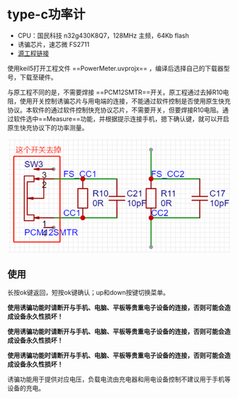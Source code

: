# type-c功率计

* CPU：国民科技 n32g430K8Q7，128MHz 主频，64Kb flash
* 诱骗芯片，速芯微 FS2711
* [源工程链接](https://oshwhub.com/qwerqwerqwer/usbda-gong-shuai-ji-POWER-N)

使用keil5打开工程文件 ==PowerMeter.uvprojx== ，编译后选择自己的下载器型号，下载至硬件。

与原工程不同的是，不需要焊接 ==PCM12SMTR==开关。原工程通过去掉R10电阻，使用开关控制诱骗芯片与用电端的连接，不能通过软件控制是否使用原生快充协议。本软件的通过软件控制快充协议芯片，不需要开关，但要焊接R10电阻。通过软件选中==Measure==功能，并根据提示连接手机，摁下确认键，就可以开启原生快充协议下的功率测量。

![不同点](image\diff.png)

## 使用

长按ok键返回，短按ok键确认；up和down按键切换菜单。

**使用诱骗功能时请断开与手机、电脑、平板等贵重电子设备的连接，否则可能会造成设备永久性损坏！**

**使用诱骗功能时请断开与手机、电脑、平板等贵重电子设备的连接，否则可能会造成设备永久性损坏！**

**使用诱骗功能时请断开与手机、电脑、平板等贵重电子设备的连接，否则可能会造成设备永久性损坏！**

诱骗功能用于提供对应电压，负载电流由充电器和用电设备控制不建议用于手机等设备的充电。